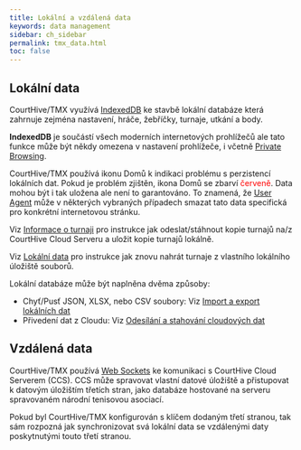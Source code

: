 ```yaml
---
title: Lokální a vzdálená data
keywords: data management
sidebar: ch_sidebar
permalink: tmx_data.html
toc: false
---
```


## Lokální data

CourtHive/TMX využívá [IndexedDB](https://en.wikipedia.org/wiki/Indexed_Database_API) ke stavbě lokální databáze která zahrnuje zejména nastavení, hráče, žebříčky, turnaje, utkání a body.

__IndexedDB__ je součástí všech moderních internetových prohlížečů ale tato funkce může být někdy omezena v nastavení prohlížeče, i včetně [Private Browsing](https://en.wikipedia.org/wiki/Privacy_mode).

CourtHive/TMX používá ikonu Domů k indikaci problému s perzistencí lokálních dat.  Pokud je problém zjištěn, ikona Domů se zbarví <font color='red'>červeně</font>.  Data mohou být i tak uložena ale není to garantováno. To znamená, že [User Agent](https://en.wikipedia.org/wiki/User_agent) může
v některých vybraných případech smazat tato data specifická pro konkrétní internetovou stránku.

Viz [Informace o turnaji](tmx_tournament_information.html) pro instrukce jak odeslat/stáhnout kopie turnajů na/z CourtHive Cloud Serveru a uložit kopie turnajů lokálně.

Viz [Lokální data](tmx_data_local.html) pro instrukce jak znovu nahrát turnaje z vlastního lokálního úložiště souborů.

Lokální databáze může být naplněna dvěma způsoby:
* Chyť/Pusť JSON, XLSX, nebo CSV soubory: Viz [Import a export lokálních dat](tmx_data_local.html)
* Přivedení dat z Cloudu: Viz [Odesílání a stahování cloudových dat](tmx_data_cloud.html)

## Vzdálená data

CourtHive/TMX používá [Web Sockets](https://developer.mozilla.org/en-US/docs/Web/API/WebSockets_API) ke komunikaci s CourtHive Cloud Serverem (CCS).  CCS může spravovat vlastní datové úložiště a přistupovat k datovým úložištím třetích stran, jako databáze hostované na serveru spravovaném národní tenisovou asociací.

Pokud byl CourtHive/TMX konfigurován s klíčem dodaným třetí stranou, tak sám rozpozná jak synchronizovat svá lokální data se vzdálenými daty poskytnutými touto třetí  stranou.
